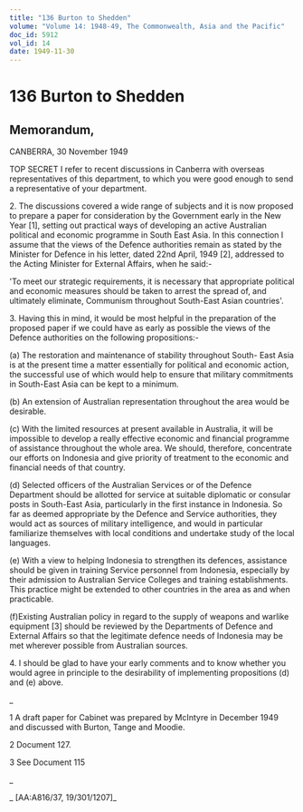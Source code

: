 ```yaml
---
title: "136 Burton to Shedden"
volume: "Volume 14: 1948-49, The Commonwealth, Asia and the Pacific"
doc_id: 5912
vol_id: 14
date: 1949-11-30
---
```


# 136 Burton to Shedden

## Memorandum,

CANBERRA, 30 November 1949

TOP SECRET I refer to recent discussions in Canberra with overseas representatives of this department, to which you were good enough to send a representative of your department.

2\. The discussions covered a wide range of subjects and it is now proposed to prepare a paper for consideration by the Government early in the New Year [1], setting out practical ways of developing an active Australian political and economic programme in South East Asia. In this connection I assume that the views of the Defence authorities remain as stated by the Minister for Defence in his letter, dated 22nd April, 1949 [2], addressed to the Acting Minister for External Affairs, when he said:-

'To meet our strategic requirements, it is necessary that appropriate political and economic measures should be taken to arrest the spread of, and ultimately eliminate, Communism throughout South-East Asian countries'.

3\. Having this in mind, it would be most helpful in the preparation of the proposed paper if we could have as early as possible the views of the Defence authorities on the following propositions:-

(a) The restoration and maintenance of stability throughout South- East Asia is at the present time a matter essentially for political and economic action, the successful use of which would help to ensure that military commitments in South-East Asia can be kept to a minimum.

(b) An extension of Australian representation throughout the area would be desirable.

(c) With the limited resources at present available in Australia, it will be impossible to develop a really effective economic and financial programme of assistance throughout the whole area. We should, therefore, concentrate our efforts on Indonesia and give priority of treatment to the economic and financial needs of that country.

(d) Selected officers of the Australian Services or of the Defence Department should be allotted for service at suitable diplomatic or consular posts in South-East Asia, particularly in the first instance in Indonesia. So far as deemed appropriate by the Defence and Service authorities, they would act as sources of military intelligence, and would in particular familiarize themselves with local conditions and undertake study of the local languages.

(e) With a view to helping Indonesia to strengthen its defences, assistance should be given in training Service personnel from Indonesia, especially by their admission to Australian Service Colleges and training establishments. This practice might be extended to other countries in the area as and when practicable.

(f)Existing Australian policy in regard to the supply of weapons and warlike equipment [3] should be reviewed by the Departments of Defence and External Affairs so that the legitimate defence needs of Indonesia may be met wherever possible from Australian sources.

4\. I should be glad to have your early comments and to know whether you would agree in principle to the desirability of implementing propositions (d) and (e) above.

_

1 A draft paper for Cabinet was prepared by McIntyre in December 1949 and discussed with Burton, Tange and Moodie.

2 Document 127.

3 See Document 115

_

_ [AA:A816/37, 19/301/1207]_
